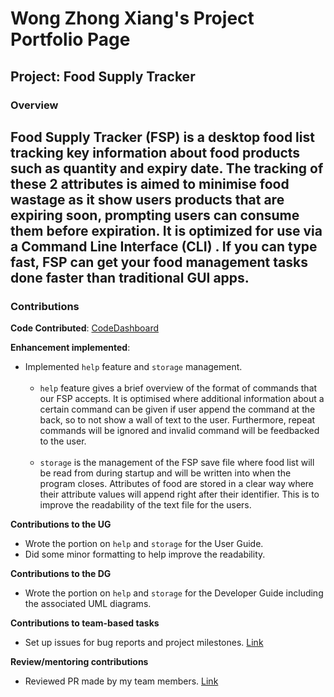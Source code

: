 # Wong Zhong Xiang's Project Portfolio Page
## Project: Food Supply Tracker

### Overview
Food Supply Tracker (FSP) is a desktop food list tracking key information about food products such as quantity and 
expiry date. The tracking of these 2 attributes is aimed to minimise food wastage as it show users products that are 
expiring soon, prompting users can consume them before expiration. It is optimized for use via a Command Line Interface (CLI) .
If you can type fast, FSP can get your food management tasks done faster than traditional GUI apps.
---
### Contributions

**Code Contributed**: [CodeDashboard](https://nus-cs2113-ay2223s2.github.io/tp-dashboard/?search=ZhongXiangWong&sort=groupTitle&sortWithin=title&timeframe=commit&mergegroup=&groupSelect=groupByRepos&breakdown=true&checkedFileTypes=docs~functional-code~test-code~other&since=2023-02-17&tabOpen=true&tabType=authorship&tabAuthor=DavidVin357&tabRepo=AY2223S2-CS2113-W13-3%2Ftp%5Bmaster%5D&authorshipIsMergeGroup=false&authorshipFileTypes=docs~functional-code~test-code&authorshipIsBinaryFileTypeChecked=false&authorshipIsIgnoredFilesChecked=false)

**Enhancement implemented**:
* Implemented `help` feature and `storage` management. 
<br><br>
  * `help` feature gives a brief overview of the format of  commands that our FSP accepts. It is optimised where 
  additional information about a certain command can be given if user append the command at the back, so to not show a 
  wall of text to the user. Furthermore, repeat commands will be ignored and invalid command will be feedbacked 
  to the user. 
<br><br>
  * `storage` is the management of the FSP save file where food list will be read from during startup and will be
  written into when the program closes. Attributes of food are stored in a clear way where their attribute values will 
  append right after their identifier. This is to improve the readability of the text file for the users.
  
**Contributions to the UG**
* Wrote the portion on `help` and `storage` for the User Guide.
* Did some minor formatting to help improve the readability.

**Contributions to the DG**
* Wrote the portion on `help` and `storage` for the Developer Guide including the associated UML diagrams.

**Contributions to team-based tasks**
* Set up issues for bug reports and project milestones. [Link](https://github.com/AY2223S2-CS2113-W13-3/tp/issues?q=is%3Aissue+author%3AZhongXiangWong+is%3Aclosed)

**Review/mentoring contributions**
* Reviewed PR made by my team members. [Link](https://github.com/AY2223S2-CS2113-W13-3/tp/pulls?q=is%3Apr+reviewed-by%3A%40me+is%3Aclosed)


